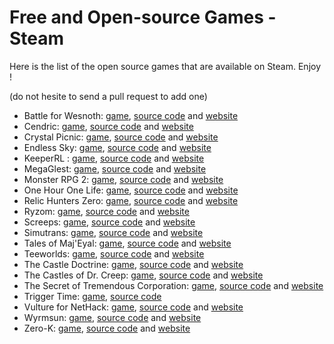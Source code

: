 Free and Open-source Games - Steam
==================================

Here is the list of the open source games that are available on Steam. Enjoy !

(do not hesite to send a pull request to add one)

- Battle for Wesnoth: [game](https://store.steampowered.com/app/599390/Battle_for_Wesnoth/), [source code](https://github.com/wesnoth/wesnoth) and [website](https://www.wesnoth.org/)
- Cendric: [game](https://store.steampowered.com/app/681460/Cendric/), [source code](https://github.com/tizian/Cendric2) and [website](http://cendric.ch/)
- Crystal Picnic: [game](https://store.steampowered.com/app/415890/Crystal_Picnic/), [source code](https://github.com/Nooskewl/crystal-picnic) and [website](https://nooskewl.ca/crystal-picnic/)
- Endless Sky: [game](http://store.steampowered.com/app/404410/Endless_Sky/), [source code](https://github.com/endless-sky) and [website](http://endless-sky.github.io/)
- KeeperRL : [game](https://store.steampowered.com/app/329970), [source code](https://github.com/miki151/keeperrl) and [website](http://keeperrl.com/)
- MegaGlest: [game](https://store.steampowered.com/app/578870/MegaGlest/), [source code](https://github.com/MegaGlest) and [website](https://megaglest.org/)
- Monster RPG 2: [game](https://store.steampowered.com/app/409370/Monster_RPG_2/), [source code](https://github.com/Nooskewl/monster-rpg-2) and [website](https://nooskewl.ca/monster-rpg-2/)
- One Hour One Life: [game](https://store.steampowered.com/app/595690/One_Hour_One_Life/), [source code](https://github.com/jasonrohrer/OneLife) and [website](https://onehouronelife.com/)
- Relic Hunters Zero: [game](https://store.steampowered.com/app/382490/Relic_Hunters_Zero/), [source code](https://github.com/mventurelli/relichunterszero) and [website](https://relichunters.com.br/)
- Ryzom: [game](https://store.steampowered.com/app/373720/Ryzom/), [source code](https://bitbucket.org/account/user/ryzom/projects/PROJ) and [website](https://ryzom.com/)
- Screeps: [game](https://store.steampowered.com/app/464350/Screeps/), [source code](https://github.com/screeps/screeps) and [website](https://screeps.com/)
- Simutrans: [game](https://store.steampowered.com/app/434520/Simutrans/), [source code](https://github.com/aburch/simutrans) and [website](https://www.simutrans.com/en/)
- Tales of Maj'Eyal: [game](https://store.steampowered.com/app/259680/Tales_of_MajEyal/), [source code](https://te4.org/download) and [website](https://te4.org/)
- Teeworlds: [game](http://store.steampowered.com/app/380840/Teeworlds/), [source code](https://github.com/teeworlds) and [website](https://www.teeworlds.com/)
- The Castle Doctrine: [game](http://store.steampowered.com/app/249570/The_Castle_Doctrine/), [source code](https://sourceforge.net/p/hcsoftware/CastleDoctrine/ci/default/tree/?SetFreedomCookie) and [website](http://thecastledoctrine.net/)
- The Castles of Dr. Creep: [game](https://store.steampowered.com/app/517930/The_Castles_of_Dr_Creep/), [source code](https://github.com/segrax/DrCreep) and [website](http://creep.sourceforge.net/)
- The Secret of Tremendous Corporation: [game](https://store.steampowered.com/app/380140/The_Secret_of_Tremendous_Corporation/), [source code](https://github.com/dos1/AdventureTheGame) and [website](https://tremendouscorp.com/)
- Trigger Time: [game](https://store.steampowered.com/app/512920/Trigger_Time/), [source code](https://github.com/Sheph/TriggerTime)
- Vulture for NetHack: [game](https://store.steampowered.com/app/341390/Vulture_for_NetHack/), [source code](http://www.darkarts.co.za/vulture-for-nethack) and [website](http://www.darkarts.co.za/vulture-for-nethack)
- Wyrmsun: [game](http://store.steampowered.com/app/370070/Wyrmsun/), [source code](https://github.com/andrettin/wyrmsun) and [website](http://andrettin.github.io/)
- Zero-K: [game](https://store.steampowered.com/app/334920/ZeroK/), [source code](https://github.com/ZeroK-RTS) and [website](http://zero-k.info/)
